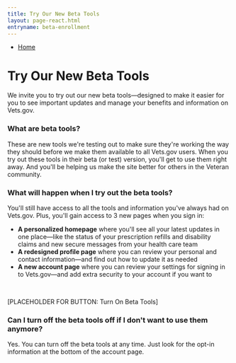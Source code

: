 ```yaml
---
title: Try Our New Beta Tools
layout: page-react.html
entryname: beta-enrollment
---
```

<div id="main">
  <nav class="va-nav-breadcrumbs">
    <ul class="row va-nav-breadcrumbs-list" role="menubar" aria-label="Primary">
      <li><a href="/">Home</a></li>
    </ul>
  </nav>

<div class="row-padded">
  
# Try Our New Beta Tools

<div itemprop="description"  class="va-introtext">
  
We invite you to try out our new beta tools—designed to make it easier for you to see important updates and manage your benefits and information on Vets.gov.

</div>

### What are beta tools?

These are new tools we're testing out to make sure they're working the way they should before we make them available to all Vets.gov users. When you try out these tools in their beta (or test) version, you'll get to use them right away. And you'll be helping us make the site better for others in the Veteran community. 

### What will happen when I try out the beta tools?

You'll still have access to all the tools and information you've always had on Vets.gov. Plus, you'll gain access to 3 new pages when you sign in:

- **A personalized homepage** where you'll see all your latest updates in one place—like the status of your prescription refills and disability claims and new secure messages from your health care team
- **A redesigned profile page** where you can review your personal and contact information—and find out how to update it as needed
- **A new account page** where you can review your settings for signing in to Vets.gov—and add extra security to your account if you want to

<br>

[PLACEHOLDER FOR BUTTON: Turn On Beta Tools]

<div id="react-root"></div>

### Can I turn off the beta tools off if I don't want to use them anymore?

Yes. You can turn off the beta tools at any time. Just look for the opt-in information at the bottom of the account page.

<br>
<br>

</div>
</div>
